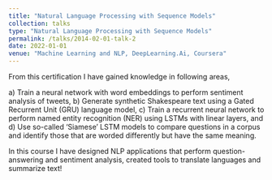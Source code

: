 ```yaml
---
title: "Natural Language Processing with Sequence Models"
collection: talks
type: "Natural Language Processing with Sequence Models"
permalink: /talks/2014-02-01-talk-2
date: 2022-01-01
venue: "Machine Learning and NLP, DeepLearning.Ai, Coursera"
---
```


 From this certification I have gained knowledge in following areas,
 
a) Train a neural network with word embeddings to perform sentiment analysis of tweets,
b) Generate synthetic Shakespeare text using a Gated Recurrent Unit (GRU) language model,
c) Train a recurrent neural network to perform named entity recognition (NER) using LSTMs with linear layers, and 
d) Use so-called ‘Siamese’ LSTM models to compare questions in a corpus and identify those that are worded differently but have the same meaning.

 In this course I have designed NLP applications that perform question-answering and sentiment analysis, created tools to translate languages and summarize text!
